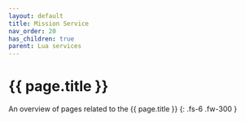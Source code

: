 ```yaml
---
layout: default
title: Mission Service
nav_order: 20
has_children: true
parent: Lua services
---
```


# {{ page.title }}


An overview of pages related to the {{ page.title }}
{: .fs-6 .fw-300 }
